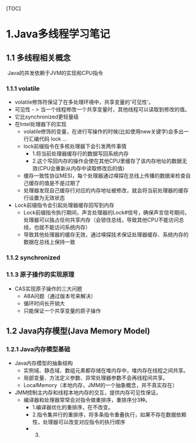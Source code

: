 [TOC]

# 1.Java多线程学习笔记

## 1.1 多线程相关概念

​	Java的并发依赖于JVM的实现和CPU指令

### 1.1.1 volatile

* volatile修饰符保证了在多处理环境中，共享变量的'可见性'。
* 可见性 - > 当一个线程修改一个共享变量时，其他线程可以读取到修改的值。
* 它比synchronized更轻量级
* 在Intel处理器下的实现
  * volatile修饰的变量，在进行写操作的时候(比如使用new关键字)会多出一行汇编代码 lock ...
  * lock前缀指令在多核处理器下会引发两件事情
    * 1.将当前处理器缓存行的数据写回系统内存
    * 2.这个写回内存的操作会使在其他CPU里缓存了该内存地址的数据无效(CPU会重新从内存中读取修改后的值)
  * 缓存一致性协议MESI，每个处理器通过嗅探在总线上传播的数据来检查自己缓存的值是不是过期了
  * 处理器发现自己缓存行对应的内存地址被修改，就会将当前处理器的缓存行设置为无效状态
* Lock前缀指令会引起处理器缓存回写到内存
  * Lock前缀指令执行期间，声言处理器的Lock#信号，确保声言信号期间，处理器可以独占任何共享内存（会锁住总线，导致其他CPU不能访问总线，也就不能访问系统内存）
  * 导致其他处理器的缓存无效，通过嗅探技术保证处理器缓存、系统内存的数据在总线上保持一致

### 1.1.2 synchronized

### 1.1.3 原子操作的实现原理

* CAS实现原子操作的三大问题
  * ABA问题（通过版本号来解决）
  * 循环时间长开销大
  * 只能保证一个共享变量的原子操作



## 1.2 Java内存模型(Java Memory Model)

### 1.2.1 Java内存模型基础

* Java内存模型的抽象结构
  * 实例域、静态域、数组元素都存储在堆内存中，堆内存在线程之间共享。
  * 局部变量、方法定义参数、异常处理器参数不会再线程间共享。
  * LocalMemory（本地内存，JMM的一个抽象概念，并不真实存在）
* JMM控制主内存和线程本地内存的交互，提供内存可见性保证。
  * 编译器和处理器常常会对指令做重排序，重排序分3种。
    * 1.编译器优化的重排序，在不改变。
    * 2.指令集并行的重排序，将多条指令重叠执行，如果不存在数据依赖性，处理器可以改变对应指令的执行顺序
    * 3.


